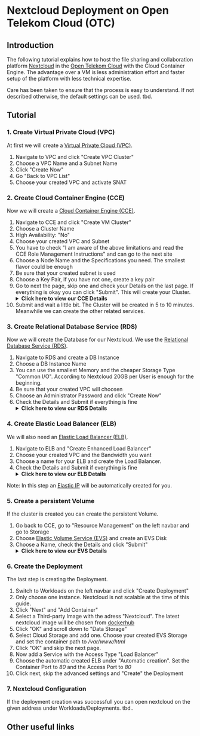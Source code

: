 # Nextcloud Deployment on Open Telekom Cloud (OTC)

## Introduction

The following tutorial explains how to host the file sharing and collaboration platform [Nextcloud](https://nextcloud.com/) in the [Open Telekom Cloud](https://open-telekom-cloud.com/de) with the Cloud Container Engine. The advantage over a VM is less administration effort and faster setup of the platform with less technical expertise.

Care has been taken to ensure that the process is easy to understand. If not described otherwise, the default settings can be used. tbd.

## Tutorial

### 1. Create Virtual Private Cloud (VPC)

At first we will create a [Virtual Private Cloud (VPC)](https://docs.otc.t-systems.com/vpc/index.html).

1. Navigate to VPC and click "Create VPC Cluster"
2. Choose a VPC Name and a Subnet Name
3. Click "Create Now"
4. Go "Back to VPC List"
5. Choose your created VPC and activate SNAT

### 2. Create Cloud Container Engine (CCE)

Now we will create a [Cloud Container Engine (CCE)](https://docs.otc.t-systems.com/cce/index.html).

1. Navigate to CCE and click "Create VM Cluster"
2. Choose a Cluster Name
3. High Availability: "No"
4. Choose your created VPC and Subnet
5. You have to check "I am aware of the above limitations and read the CCE Role Management Instructions" and can go to the next site
6. Choose a Node Name and the Specifications you need. The smallest flavor could be enough
7. Be sure that your created subnet is used
8. Choose a Key Pair, if you have not one, create a key pair
9. Go to next the page, skip one and check your Details on the last page. If everything is okay you can click "Submit". This will create your Cluster.
   <details>
   <summary>
   <b>Click here to view our CCE Details</b>
   </summary>
   <img src=/docs/assets/CCE_Details.png width=75%>
   </details>
10. Submit and wait a little bit. The Cluster will be created in 5 to 10 minutes. Meanwhile we can create the other related services.

### 3. Create Relational Database Service (RDS)

Now we will create the Database for our Nextcloud. We use the [Relational Database Service (RDS)](https://docs.otc.t-systems.com/rds/index.html).

1. Navigate to RDS and create a DB Instance
2. Choose a DB Instance Name
3. You can use the smallest Memory and the cheaper Storage Type "Common I/O". According to Nextcloud 20GB per User is enough for the beginning.
4. Be sure that your created VPC will choosen
5. Choose an Administrator Password and click "Create Now"
6. Check the Details and Submit if everything is fine
   <details>
   <summary>
   <b>Click here to view our RDS Details</b>
   </summary>
   <img src=/docs/assets/RDS_Details.png width=100%>
   </details>

### 4. Create Elastic Load Balancer (ELB)

We will also need an [Elastic Load Balancer (ELB)](https://docs.otc.t-systems.com/elb/index.html).

1. Navigate to ELB and "Create Enhanced Load Balancer"
2. Choose your created VPC and the Bandwidth you want
3. Choose a name for your ELB and create the Load Balancer.
4. Check the Details and Submit if everything is fine
   <details>
   <summary>
   <b>Click here to view our ELB Details</b>
   </summary>
   <img src=/docs/assets/ELB_Details.png width=100%>
   </details>

Note: In this step an [Elastic IP](https://docs.otc.t-systems.com/eip/index.html) will be automatically created for you.

### 5. Create a persistent Volume

If the cluster is created you can create the persistent Volume.

1. Go back to CCE, go to "Resource Management" on the left navbar and go to Storage
2. Choose [Elastic Volume Service (EVS)](https://docs.otc.t-systems.com/evs/index.html) and create an EVS Disk
3. Choose a Name, check the Details and click "Submit"
   <details>
      <summary>
      <b>Click here to view our EVS Details</b>
      </summary>
      <img src=/docs/assets/EVS_Details.png width=50%>
      </details>

### 6. Create the Deployment

The last step is creating the Deployment.

1. Switch to Workloads on the left navbar and click "Create Deployment"
2. Only choose one instance. Nextcloud is not scalable at the time of this guide.
3. Click "Next" and "Add Container"
4. Select a Third-party Image with the adress "Nextcloud". The latest nextcloud image will be chosen from [dockerhub](https://hub.docker.com/_/nextcloud/)
5. Click "OK" and scroll down to "Data Storage"
6. Select Cloud Storage and add one. Choose your created EVS Storage and set the container path to _/var/www/html_
7. Click "OK" and skip the next page.
8. Now add a Service with the Access Type "Load Balancer"
9. Choose the automatic created ELB under "Automatic creation". Set the Container Port to _80_ and the Access Port to _80_
10. Click next, skip the advanced settings and "Create" the Deployment

### 7. Nextcloud Configuration

If the deployment creation was successfull you can open nextcloud on the given address under Workloads/Deployments. tbd..

## Other useful links
